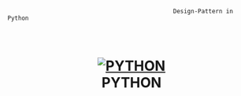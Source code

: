 

                                                   Design-Pattern in Python 
<h1 align="center">
  <br>
  <a href="https://github.com/shadibdair/Python/edit/master/README.md"><img src="https://farhaanbukhsh.files.wordpress.com/2015/02/python.png?w=640&h=430&crop=1" alt="PYTHON"></a>
  <br>
  PYTHON
  <br>
</h1>

